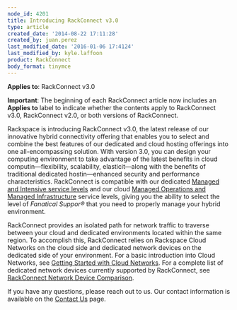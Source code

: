 ```yaml
---
node_id: 4201
title: Introducing RackConnect v3.0
type: article
created_date: '2014-08-22 17:11:28'
created_by: juan.perez
last_modified_date: '2016-01-06 17:4124'
last_modified_by: kyle.laffoon
product: RackConnect
body_format: tinymce
---
```


**Applies to**: RackConnect v3.0

**Important**: The beginning of each RackConnect article now includes an
**Applies to** label to indicate whether the contents apply to
RackConnect v3.0, RackConnect v2.0, or both versions of RackConnect.

Rackspace is introducing RackConnect v3.0, the latest release of our
innovative hybrid connectivity offering that enables you to select and
combine the best features of our dedicated and cloud hosting offerings
into one all-encompassing solution. With version 3.0, you can design
your computing environment to take advantage of the latest benefits in
cloud computin&mdash;flexibility, scalability, elasticit&mdash;along with the
benefits of traditional dedicated hostin&mdash;enhanced security and
performance characteristics. RackConnect is compatible with our
dedicated [Managed and Intensive service
levels](http://www.rackspace.com/managed-hosting/service-levels/) and
our cloud [Managed Operations and Managed
Infrastructure](http://www.rackspace.com/managed-cloud/) service levels,
giving you the ability to select the level of *Fanatical Suppor&reg;* that
you need to properly manage your hybrid environment.

RackConnect provides an isolated path for network traffic to traverse
between your cloud and dedicated environments located within the same
region. To accomplish this, RackConnect relies on Rackspace Cloud
Networks on the cloud side and dedicated network devices on the
dedicated side of your environment. For a basic introduction into Cloud
Networks, see [Getting Started with Cloud
Networks](http://www.rackspace.com/knowledge_center/article/getting-started-with-cloud-networks).
For a complete list of dedicated network devices currently supported by
RackConnect, see [RackConnect Network Device
Comparison](http://www.rackspace.com/knowledge_center/article/rackconnect-network-device-comparison).

If you have any questions, please reach out to us. Our contact
information is available on the [Contact
Us](http://www.rackspace.com/knowledge_center/support) page.

